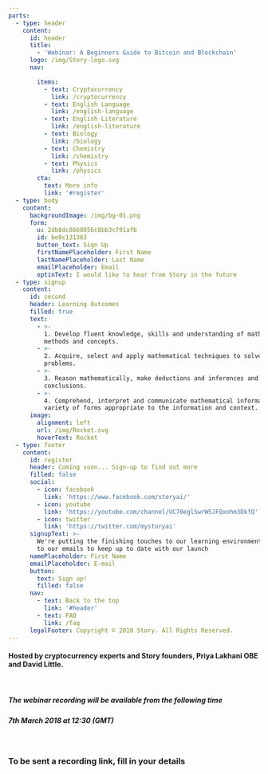 ```yaml
---
parts:
  - type: header
    content:
      id: header
      title:
        - 'Webinar: A Beginners Guide to Bitcoin and Blockchain'
      logo: /img/Story-logo.svg
      nav:

        items:
          - text: Cryptocurrency
            link: /cryptocurrency
          - text: English Language
            link: /english-language
          - text: English Literature
            link: /english-literature
          - text: Biology
            link: /biology
          - text: Chemistry
            link: /chemistry
          - text: Physics
            link: /physics
        cta:
          text: More info
          link: '#register'
  - type: body
    content:
      backgroundImage: /img/bg-01.png
      form:
        u: 2db8dc8668056c8bb3cf91afb
        id: be8c131363
        button_text: Sign Up
        firstNamePlaceholder: First Name
        lastNamePlaceholder: Last Name
        emailPlaceholder: Email
        optinText: I would like to hear from Story in the future
  - type: signup
    content:
      id: second
      header: Learning Outcomes
      filled: true
      text:
        - >-
          1. Develop fluent knowledge, skills and understanding of mathematical
          methods and concepts.
        - >-
          2. Acquire, select and apply mathematical techniques to solve
          problems.
        - >-
          3. Reason mathematically, make deductions and inferences and draw
          conclusions.
        - >-
          4. Comprehend, interpret and communicate mathematical information in a
          variety of forms appropriate to the information and context.
      image:
        alignment: left
        url: /img/Rocket.svg
        hoverText: Rocket
  - type: footer
    content:
      id: register
      header: Coming soon... Sign-up to find out more
      filled: false
      social:
        - icon: facebook
          link: 'https://www.facebook.com/storyai/'
        - icon: youtube
          link: 'https://youtube.com/channel/UC70eglSwrW5JFQxohm3DkfQ'
        - icon: twitter
          link: 'https://twitter.com/mystoryai'
      signupText: >-
        We're putting the finishing touches to our learning environment. Sign up
        to our emails to keep up to date with our launch
      namePlaceholder: First Name
      emailPlaceholder: E-mail
      button:
        text: Sign up!
        filled: false
      nav:
        - text: Back to the top
          link: '#header'
        - text: FAQ
          link: /faq
      legalFooter: Copyright © 2018 Story. All Rights Reserved.
---
```


#### Hosted by cryptocurrency experts and Story founders, Priya Lakhani OBE and David Little.

&nbsp;

##### The webinar recording will be available from the following time

##### 7th March 2018 at 12:30 (GMT)

&nbsp;

### To be sent a recording link, fill in your details